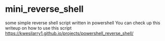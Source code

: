 # mini_reverse_shell
some simple reverse shell script written in powershell
You can check up this writeup  on how to use this script https://kwesilarry1.github.io/projects/powershell_reverse_shell/
